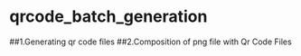 # qrcode_batch_generation

##1.Generating qr code files
##2.Composition of png file with Qr Code Files
